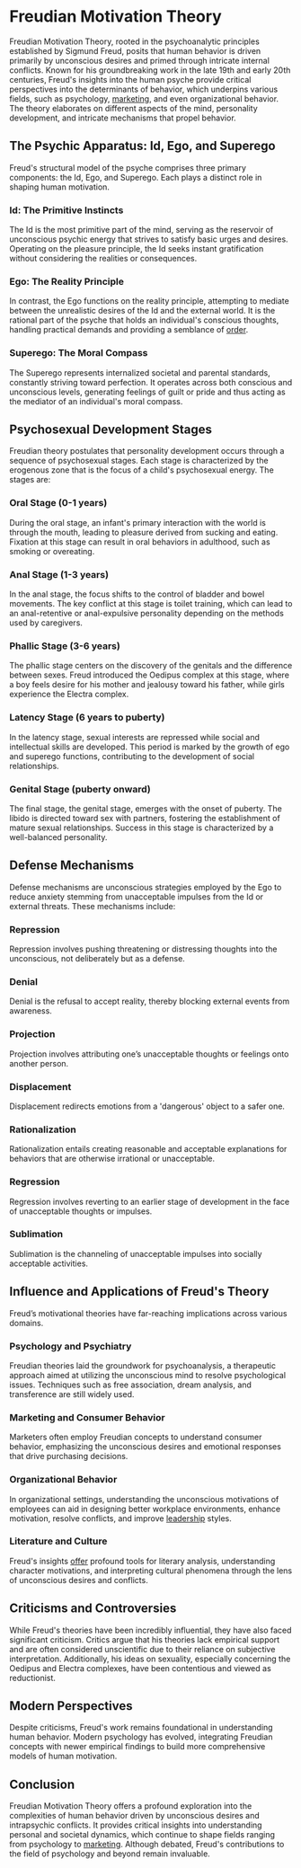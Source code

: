 # Freudian Motivation Theory

Freudian Motivation Theory, rooted in the psychoanalytic principles established by Sigmund Freud, posits that human behavior is driven primarily by unconscious desires and primed through intricate internal conflicts. Known for his groundbreaking work in the late 19th and early 20th centuries, Freud's insights into the human psyche provide critical perspectives into the determinants of behavior, which underpins various fields, such as psychology, [marketing](../m/marketing.md), and even organizational behavior. The theory elaborates on different aspects of the mind, personality development, and intricate mechanisms that propel behavior.

## The Psychic Apparatus: Id, Ego, and Superego

Freud's structural model of the psyche comprises three primary components: the Id, Ego, and Superego. Each plays a distinct role in shaping human motivation.

### Id: The Primitive Instincts
The Id is the most primitive part of the mind, serving as the reservoir of unconscious psychic energy that strives to satisfy basic urges and desires. Operating on the pleasure principle, the Id seeks instant gratification without considering the realities or consequences.

### Ego: The Reality Principle
In contrast, the Ego functions on the reality principle, attempting to mediate between the unrealistic desires of the Id and the external world. It is the rational part of the psyche that holds an individual's conscious thoughts, handling practical demands and providing a semblance of [order](../o/order.md).

### Superego: The Moral Compass
The Superego represents internalized societal and parental standards, constantly striving toward perfection. It operates across both conscious and unconscious levels, generating feelings of guilt or pride and thus acting as the mediator of an individual's moral compass.

## Psychosexual Development Stages

Freudian theory postulates that personality development occurs through a sequence of psychosexual stages. Each stage is characterized by the erogenous zone that is the focus of a child's psychosexual energy. The stages are:

### Oral Stage (0-1 years)
During the oral stage, an infant's primary interaction with the world is through the mouth, leading to pleasure derived from sucking and eating. Fixation at this stage can result in oral behaviors in adulthood, such as smoking or overeating.

### Anal Stage (1-3 years)
In the anal stage, the focus shifts to the control of bladder and bowel movements. The key conflict at this stage is toilet training, which can lead to an anal-retentive or anal-expulsive personality depending on the methods used by caregivers.

### Phallic Stage (3-6 years)
The phallic stage centers on the discovery of the genitals and the difference between sexes. Freud introduced the Oedipus complex at this stage, where a boy feels desire for his mother and jealousy toward his father, while girls experience the Electra complex.

### Latency Stage (6 years to puberty)
In the latency stage, sexual interests are repressed while social and intellectual skills are developed. This period is marked by the growth of ego and superego functions, contributing to the development of social relationships.

### Genital Stage (puberty onward)
The final stage, the genital stage, emerges with the onset of puberty. The libido is directed toward sex with partners, fostering the establishment of mature sexual relationships. Success in this stage is characterized by a well-balanced personality.

## Defense Mechanisms

Defense mechanisms are unconscious strategies employed by the Ego to reduce anxiety stemming from unacceptable impulses from the Id or external threats. These mechanisms include:

### Repression
Repression involves pushing threatening or distressing thoughts into the unconscious, not deliberately but as a defense.

### Denial
Denial is the refusal to accept reality, thereby blocking external events from awareness.

### Projection
Projection involves attributing one’s unacceptable thoughts or feelings onto another person.

### Displacement
Displacement redirects emotions from a 'dangerous' object to a safer one.

### Rationalization
Rationalization entails creating reasonable and acceptable explanations for behaviors that are otherwise irrational or unacceptable.

### Regression
Regression involves reverting to an earlier stage of development in the face of unacceptable thoughts or impulses.

### Sublimation
Sublimation is the channeling of unacceptable impulses into socially acceptable activities.

## Influence and Applications of Freud's Theory

Freud’s motivational theories have far-reaching implications across various domains.

### Psychology and Psychiatry
Freudian theories laid the groundwork for psychoanalysis, a therapeutic approach aimed at utilizing the unconscious mind to resolve psychological issues. Techniques such as free association, dream analysis, and transference are still widely used.

### Marketing and Consumer Behavior
Marketers often employ Freudian concepts to understand consumer behavior, emphasizing the unconscious desires and emotional responses that drive purchasing decisions.

### Organizational Behavior
In organizational settings, understanding the unconscious motivations of employees can aid in designing better workplace environments, enhance motivation, resolve conflicts, and improve [leadership](../l/leadership.md) styles.

### Literature and Culture
Freud's insights [offer](../o/offer.md) profound tools for literary analysis, understanding character motivations, and interpreting cultural phenomena through the lens of unconscious desires and conflicts.

## Criticisms and Controversies

While Freud's theories have been incredibly influential, they have also faced significant criticism. Critics argue that his theories lack empirical support and are often considered unscientific due to their reliance on subjective interpretation. Additionally, his ideas on sexuality, especially concerning the Oedipus and Electra complexes, have been contentious and viewed as reductionist.

## Modern Perspectives

Despite criticisms, Freud's work remains foundational in understanding human behavior. Modern psychology has evolved, integrating Freudian concepts with newer empirical findings to build more comprehensive models of human motivation.

## Conclusion

Freudian Motivation Theory offers a profound exploration into the complexities of human behavior driven by unconscious desires and intrapsychic conflicts. It provides critical insights into understanding personal and societal dynamics, which continue to shape fields ranging from psychology to [marketing](../m/marketing.md). Although debated, Freud's contributions to the field of psychology and beyond remain invaluable.